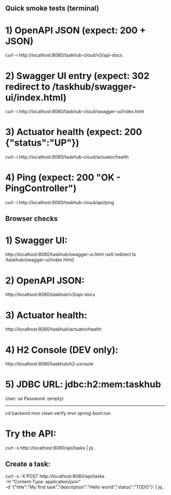 Quick smoke tests (terminal)
----------------------------

# 1) OpenAPI JSON (expect: 200 + JSON)
curl -i http://localhost:8080/taskhub-cloud/v3/api-docs

# 2) Swagger UI entry (expect: 302 redirect to /taskhub/swagger-ui/index.html)
curl -i http://localhost:8080/taskhub-cloud/swagger-ui/index.html

# 3) Actuator health (expect: 200 {"status":"UP"})
curl -i http://localhost:8080/taskhub-cloud/actuator/health

# 4) Ping (expect: 200 "OK - PingController")
curl -i http://localhost:8080/taskhub-cloud/api/ping


Browser checks
--------------
# 1) Swagger UI:
http://localhost:8080/taskhub/swagger-ui.html
(will redirect to /taskhub/swagger-ui/index.html)

# 2) OpenAPI JSON:
http://localhost:8080/taskhub/v3/api-docs

# 3) Actuator health:
http://localhost:8080/taskhub/actuator/health

# 4) H2 Console (DEV only):
http://localhost:8080/taskhub/h2-console

# 5) JDBC URL: jdbc:h2:mem:taskhub
User: sa
Password: (empty)
	

---------
cd backend
mvn clean verify
mvn spring-boot:run

# Try the API:
curl -s http://localhost:8080/api/tasks | jq .

Create a task:
--------------
curl -s -X POST http://localhost:8080/api/tasks \
  -H "Content-Type: application/json" \
  -d '{"title":"My first task","description":"Hello world","status":"TODO"}' | jq .
